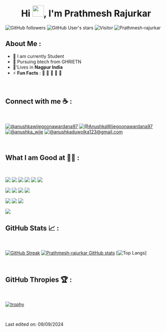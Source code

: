 <div align="center" width="50">
<!--     <img alt="wijegoonawardana.com" src="./assets/oh hi there.png" width="300"/> -->
</div>
<h1 align="center">Hi <img src="https://media.giphy.com/media/hvRJCLFzcasrR4ia7z/giphy.gif" width="35">, I'm Prathmesh Rajurkar</h1>

![GitHub followers](https://img.shields.io/github/followers/Prathmesh-rajurkar?style=social) ![GitHub User's stars](https://img.shields.io/github/stars/Prathmesh-rajurkar?style=social) ![Visitor](https://visitor-badge.laobi.icu/badge?page_id=Prathmesh-rajurkar.repoName) <img src="https://komarev.com/ghpvc/?username=Prathmesh-rajurkar" alt="Prathmesh-rajurkar" />

## About Me :

- 🏢 I am currently Student
- 🏢 Pursuing btech from GHRIETN
- 🏡'Lives in **Nagpur India**
- ⚡ **Fun Facts** : 🍕 🏉 🏏 🎥 🚞

<br>

## Connect with me ☕ :

<br>

[![@anushkawijegoonawardana97](https://img.icons8.com/fluency/48/000000/instagram-new.png "Prathmesh-rajurkar")](https://www.instagram.com/prathmsh.ai) [![@AnushkaWijegoonawardana97](https://img.icons8.com/fluency/48/000000/linkedin.png "Prathmesh-rajurkar")](https://www.linkedin.com/in/prathmesh-rajurkar-3493b91aa/) [![@anushka_wije](https://img.icons8.com/fluency/48/000000/twitter-squared.png "@anushka_wije")](https://x.com/prathmsh1909) [![@anushkaduwolka123@gmail.com](https://img.icons8.com/fluency/48/000000/apple-mail.png "@prathmeshrajurkar199@gmail.com")](prathmeshrajurkar199@gmail.com)

<br>

## What I am Good at 🧑‍💻 :

<br>

<img src="https://img.icons8.com/color/48/000000/html-5--v1.png"/> <img src="https://img.icons8.com/color/48/000000/css3.png"/> <img src="https://img.icons8.com/color/48/000000/sass.png"/> <img src="https://img.icons8.com/color/48/000000/javascript--v1.png"/> <img src="https://img.icons8.com/office/48/000000/react.png"/> <img src="https://img.icons8.com/color/48/000000/nextjs.png"/>

<img src="https://img.icons8.com/color/48/000000/java-coffee-cup-logo--v1.png"/> <img src="https://img.icons8.com/officel/48/000000/php-logo.png"/> <img src="https://img.icons8.com/fluency/48/000000/laravel.png"/> <img src="https://img.icons8.com/fluency/48/000000/wordpress.png"/>

<img src="https://img.icons8.com/color/48/000000/mysql-logo.png"/> <img src="https://img.icons8.com/color/48/000000/mongodb.png"/> <img src="https://img.icons8.com/color/48/000000/firebase.png"/>

<img src="https://img.icons8.com/color/48/000000/npm.png"/>

<br>

## GitHub Stats 📈 :

<br>

[![GitHub Streak](https://github-readme-streak-stats.herokuapp.com?user=Prathmesh-rajurkar&theme=algolia&date_format=M%20j%5B%2C%20Y%5D)](https://git.io/streak-stats) [![Prathmesh-rajurkar GitHub stats](https://github-readme-stats.vercel.app/api?username=Prathmesh-rajurkar&theme=algolia)](https://github.com/Prathmesh-rajurkar/github-readme-stats) [![Top Langs](https://github-readme-stats.vercel.app/api/top-langs/?username=Prathmesh-rajurkar&theme=algolia)]

<br>

## GitHub Thropies 🏆 :

<br>

[![trophy](https://github-profile-trophy.vercel.app/?username=Prathmesh-rajurkar)](https://github.com/Prathmesh-rajurkar/github-profile-trophy)

<br>

Last edited on: 09/09/2024
